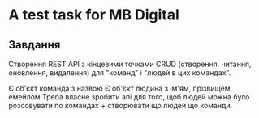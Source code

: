 # A test task for MB Digital

## Завдання

Створення REST API з кінцевими точками CRUD (створення, читання, оновлення, видалення) для "команд" і "людей в цих командах".

Є об'єкт команда з назвою
Є об'єкт людина з ім'ям, прізвищем, емейлом
Треба власне зробити апі для того, щоб людей можна було розсовувати по командах + створювати що людей що команди.
